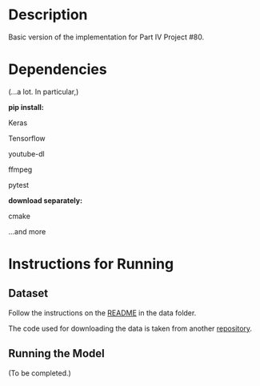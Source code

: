 # Description
Basic version of the implementation for Part IV Project #80.

# Dependencies

(...a lot. In particular,)

**pip install:**

Keras

Tensorflow

youtube-dl

ffmpeg

pytest

**download separately:**

cmake

...and more

# Instructions for Running

## Dataset

Follow the instructions on the [README](https://github.com/ktam069/Audio-visual_speech_separation_basic/tree/master/data) in the data folder.

The code used for downloading the data is taken from another [repository](https://github.com/bill9800/speech_separation).

## Running the Model

(To be completed.)

